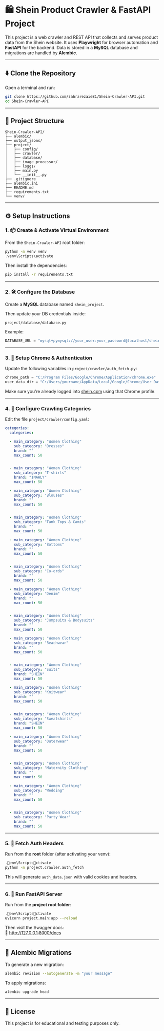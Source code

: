 # 🛍️ Shein Product Crawler & FastAPI Project

This project is a web crawler and REST API that collects and serves product data from the Shein website. It uses **Playwright** for browser automation and **FastAPI** for the backend. Data is stored in a **MySQL** database and migrations are handled by **Alembic**.

---

## ⬇️ Clone the Repository

Open a terminal and run:

```bash
git clone https://github.com/zahrarezaie81/Shein-Crawler-API.git
cd Shein-Crawler-API
```

---

## 📁 Project Structure

```
Shein-Crawler-API/
├── alembic/
├── output_jsons/
├── project/
│   ├── config/
│   ├── crawler/
│   ├── database/
│   ├── image_processor/
│   ├── loggs/
│   ├── main.py
│   └── __init__.py
├── .gitignore
├── alembic.ini
├── README.md
├── requirements.txt
└── venv/
```

---

## ⚙️ Setup Instructions

### 1. 📦 Create & Activate Virtual Environment

From the `Shein-Crawler-API` root folder:

```bash
python -m venv venv
.venv\Scripts\activate
```

Then install the dependencies:

```bash
pip install -r requirements.txt
```

---

### 2. 🛠️ Configure the Database

Create a **MySQL** database named `shein_project`.

Then update your DB credentials inside:

```
project/database/database.py
```

Example:

```python
DATABASE_URL = "mysql+pymysql://your_user:your_password@localhost/shein_project"
```

---

### 3. 🧠 Setup Chrome & Authentication

Update the following variables in `project/crawler/auth_fetch.py`:

```python
chrome_path = "C:/Program Files/Google/Chrome/Application/chrome.exe"
user_data_dir = "C:/Users/yourname/AppData/Local/Google/Chrome/User Data/Profile 3"
```

Make sure you're already logged into [shein.com](https://shein.com) using that Chrome profile.

---

### 4. 🧪 Configure Crawling Categories

Edit the file `project/crawler/config.yaml`:

```yaml
categories:
  categories:

  - main_category: "Women Clothing"
    sub_category: "Dresses"
    brand: ""    
    max_count: 50


  - main_category: "Women Clothing"
    sub_category: "T-shirts"
    brand: "INAWLY"    
    max_count: 50  

  - main_category: "Women Clothing"
    sub_category: "Blouses"
    brand: ""    
    max_count: 50


  - main_category: "Women Clothing"
    sub_category: "Tank Tops & Camis"
    brand: ""    
    max_count: 50  

  - main_category: "Women Clothing"
    sub_category: "Bottoms"
    brand: ""    
    max_count: 50


  - main_category: "Women Clothing"
    sub_category: "Co-ords"
    brand: ""    
    max_count: 50  

  - main_category: "Women Clothing"
    sub_category: "Denim"
    brand: ""    
    max_count: 50


  - main_category: "Women Clothing"
    sub_category: "Jumpsuits & Bodysuits"
    brand: ""    
    max_count: 50  

  - main_category: "Women Clothing"
    sub_category: "Beachwear"
    brand: ""    
    max_count: 50


  - main_category: "Women Clothing"
    sub_category: "Suits"
    brand: "SHEIN"    
    max_count: 50  

  - main_category: "Women Clothing"
    sub_category: "Knitwear"
    brand: ""    
    max_count: 50


  - main_category: "Women Clothing"
    sub_category: "Sweatshirts"
    brand: "SHEIN"    
    max_count: 50  

  - main_category: "Women Clothing"
    sub_category: "Outerwear"
    brand: ""    
    max_count: 50


  - main_category: "Women Clothing"
    sub_category: "Maternity Clothing"
    brand: ""    
    max_count: 50  

  - main_category: "Women Clothing"
    sub_category: "Wedding"
    brand: ""    
    max_count: 50


  - main_category: "Women Clothing"
    sub_category: "Party Wear"
    brand: ""    
    max_count: 50
```

---

### 5. 🔐 Fetch Auth Headers

Run from the **root** folder (after activating your venv):

```bash
.env\Scriptsctivate
python -m project.crawler.auth_fetch
```

This will generate `auth_data.json` with valid cookies and headers.

---

### 6. 🚀 Run FastAPI Server

Run from the **project root folder**:

```bash
.env\Scriptsctivate
uvicorn project.main:app --reload
```

Then visit the Swagger docs:  
📎 http://127.0.0.1:8000/docs

---

## 🧬 Alembic Migrations

To generate a new migration:

```bash
alembic revision --autogenerate -m "your message"
```

To apply migrations:

```bash
alembic upgrade head
```

---

## 🧾 License

This project is for educational and testing purposes only.
